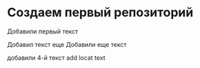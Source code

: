 # Создаем первый репозиторий

Добавили первый текст 

Добавил текст еще 
Добавили еще текст 

добавили 4-й текст add locat text
